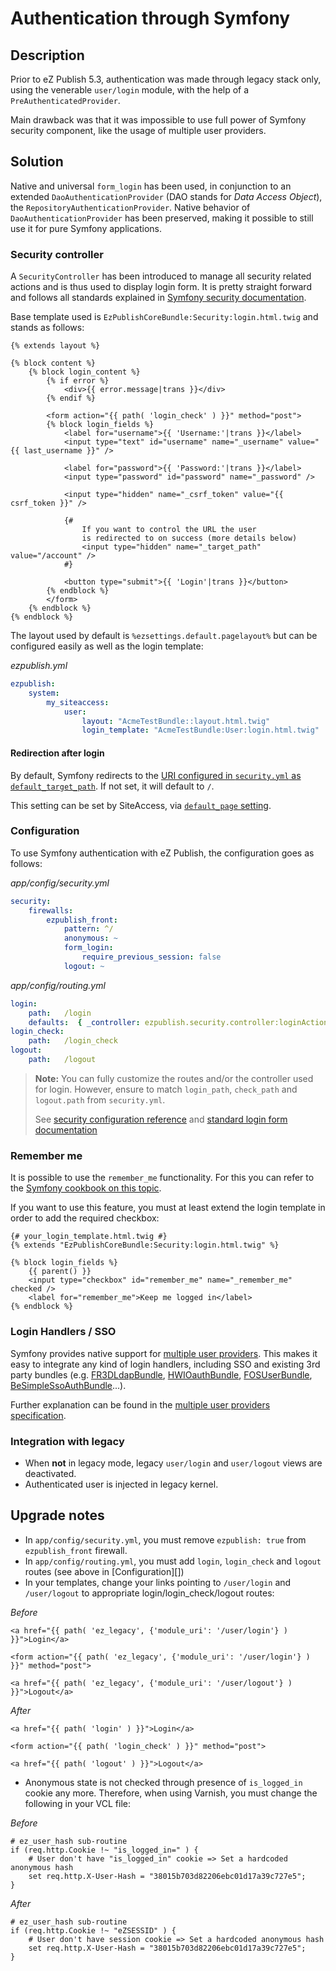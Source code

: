 # Authentication through Symfony

## Description

Prior to eZ Publish 5.3, authentication was made through legacy stack only, using the venerable `user/login` module,
with the help of a `PreAuthenticatedProvider`.

Main drawback was that it was impossible to use full power of Symfony security component, like the usage of multiple
user providers.

## Solution

Native and universal `form_login` has been used, in conjunction to an extended `DaoAuthenticationProvider` (DAO stands
for *Data Access Object*), the `RepositoryAuthenticationProvider`.
Native behavior of `DaoAuthenticationProvider` has been preserved, making it possible to still use it for pure Symfony applications.

### Security controller
A `SecurityController` has been introduced to manage all security related actions and is thus used to display login form.
It is pretty straight forward and follows all standards explained in [Symfony security documentation](http://symfony.com/doc/2.3/book/security.html#using-a-traditional-login-form).

Base template used is `EzPublishCoreBundle:Security:login.html.twig` and stands as follows:

```jinja
{% extends layout %}

{% block content %}
    {% block login_content %}
        {% if error %}
            <div>{{ error.message|trans }}</div>
        {% endif %}

        <form action="{{ path( 'login_check' ) }}" method="post">
        {% block login_fields %}
            <label for="username">{{ 'Username:'|trans }}</label>
            <input type="text" id="username" name="_username" value="{{ last_username }}" />

            <label for="password">{{ 'Password:'|trans }}</label>
            <input type="password" id="password" name="_password" />

            <input type="hidden" name="_csrf_token" value="{{ csrf_token }}" />

            {#
                If you want to control the URL the user
                is redirected to on success (more details below)
                <input type="hidden" name="_target_path" value="/account" />
            #}

            <button type="submit">{{ 'Login'|trans }}</button>
        {% endblock %}
        </form>
    {% endblock %}
{% endblock %}
```

The layout used by default is `%ezsettings.default.pagelayout%` but can be configured easily
as well as the login template:

*ezpublish.yml*
```yaml
ezpublish:
    system:
        my_siteaccess:
            user:
                layout: "AcmeTestBundle::layout.html.twig"
                login_template: "AcmeTestBundle:User:login.html.twig"
```

#### Redirection after login
By default, Symfony redirects to the [URI configured in `security.yml` as `default_target_path`](http://symfony.com/doc/2.3/reference/configuration/security.html).
If not set, it will default to `/`.

This setting can be set by SiteAccess, via [`default_page` setting](../misc/default_page.md).

### Configuration

To use Symfony authentication with eZ Publish, the configuration goes as follows:

*app/config/security.yml*
```yaml
security:
    firewalls:
        ezpublish_front:
            pattern: ^/
            anonymous: ~
            form_login:
                require_previous_session: false
            logout: ~
```

*app/config/routing.yml*
```yaml
login:
    path:   /login
    defaults:  { _controller: ezpublish.security.controller:loginAction }
login_check:
    path:   /login_check
logout:
    path:   /logout
```

> **Note:**
> You can fully customize the routes and/or the controller used for login.
> However, ensure to match `login_path`, `check_path` and `logout.path` from `security.yml`.
>
> See [security configuration reference](http://symfony.com/doc/2.3/reference/configuration/security.html)
> and [standard login form documentation](http://symfony.com/doc/2.3/book/security.html#using-a-traditional-login-form)

### Remember me
It is possible to use the `remember_me` functionality. For this you can refer to the
[Symfony cookbook on this topic](http://symfony.com/doc/2.3/cookbook/security/remember_me.html).

If you want to use this feature, you must at least extend the login template in order to add the required checkbox:

```jinja
{# your_login_template.html.twig #}
{% extends "EzPublishCoreBundle:Security:login.html.twig" %}

{% block login_fields %}
    {{ parent() }}
    <input type="checkbox" id="remember_me" name="_remember_me" checked />
    <label for="remember_me">Keep me logged in</label>
{% endblock %}
```

### Login Handlers / SSO
Symfony provides native support for [multiple user providers](https://github.com/ezsystems/ezpublish-kernel/pull/symfony.com/doc/2.3/book/security.html#using-multiple-user-providers).
This makes it easy to integrate any kind of login handlers, including SSO and existing 3rd party bundles
(e.g. [FR3DLdapBundle](https://github.com/Maks3w/FR3DLdapBundle), [HWIOauthBundle](https://github.com/hwi/HWIOAuthBundle),
[FOSUserBundle](https://github.com/FriendsOfSymfony/FOSUserBundle), [BeSimpleSsoAuthBundle](http://github.com/BeSimple/BeSimpleSsoAuthBundle)...).

Further explanation can be found in the [multiple user providers specification](multiple_user_providers.md).

### Integration with legacy

* When **not** in legacy mode, legacy `user/login` and `user/logout` views are deactivated.
* Authenticated user is injected in legacy kernel.

## Upgrade notes
* In `app/config/security.yml`, you must remove `ezpublish: true` from `ezpublish_front` firewall.
* In `app/config/routing.yml`, you must add `login`, `login_check` and `logout` routes
  (see above in [Configuration][])
* In your templates, change your links pointing to `/user/login` and `/user/logout` to appropriate login/login_check/logout routes:

*Before*
```jinja
<a href="{{ path( 'ez_legacy', {'module_uri': '/user/login'} ) }}">Login</a>

<form action="{{ path( 'ez_legacy', {'module_uri': '/user/login'} ) }}" method="post">

<a href="{{ path( 'ez_legacy', {'module_uri': '/user/logout'} ) }}">Logout</a>
```

*After*
```jinja
<a href="{{ path( 'login' ) }}">Login</a>

<form action="{{ path( 'login_check' ) }}" method="post">

<a href="{{ path( 'logout' ) }}">Logout</a>
```

* Anonymous state is not checked through presence of `is_logged_in` cookie any more.
  Therefore, when using Varnish, you must change the following in your VCL file:

*Before*
```
# ez_user_hash sub-routine
if (req.http.Cookie !~ "is_logged_in=" ) {
    # User don't have "is_logged_in" cookie => Set a hardcoded anonymous hash
    set req.http.X-User-Hash = "38015b703d82206ebc01d17a39c727e5";
}
```

*After*
```
# ez_user_hash sub-routine
if (req.http.Cookie !~ "eZSESSID" ) {
    # User don't have session cookie => Set a hardcoded anonymous hash
    set req.http.X-User-Hash = "38015b703d82206ebc01d17a39c727e5";
}
```
